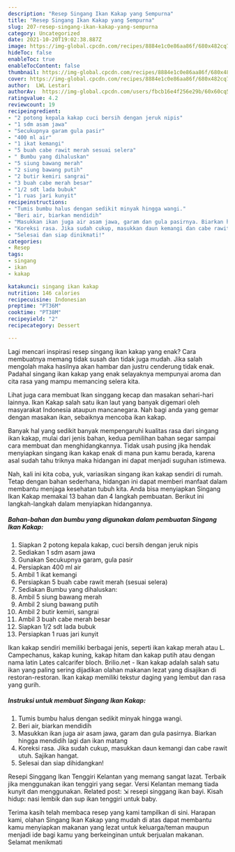 ```yaml
---
description: "Resep Singang Ikan Kakap yang Sempurna"
title: "Resep Singang Ikan Kakap yang Sempurna"
slug: 207-resep-singang-ikan-kakap-yang-sempurna
category: Uncategorized
date: 2021-10-20T19:02:38.887Z
image: https://img-global.cpcdn.com/recipes/8884e1c0e86aa86f/680x482cq70/singang-ikan-kakap-foto-resep-utama.jpg
hideToc: false
enableToc: true
enableTocContent: false
thumbnail: https://img-global.cpcdn.com/recipes/8884e1c0e86aa86f/680x482cq70/singang-ikan-kakap-foto-resep-utama.jpg
cover: https://img-global.cpcdn.com/recipes/8884e1c0e86aa86f/680x482cq70/singang-ikan-kakap-foto-resep-utama.jpg
author:  LWL Lestari
authorAv:  https://img-global.cpcdn.com/users/fbcb16e4f256e29b/60x60cq50/avatar.jpg
ratingvalue: 4.2
reviewcount: 19
recipeingredient:
- "2 potong kepala kakap cuci bersih dengan jeruk nipis"
- "1 sdm asam jawa"
- "Secukupnya garam gula pasir"
- "400 ml air"
- "1 ikat kemangi"
- "5 buah cabe rawit merah sesuai selera"
- " Bumbu yang dihaluskan"
- "5 siung bawang merah"
- "2 siung bawang putih"
- "2 butir kemiri sangrai"
- "3 buah cabe merah besar"
- "1/2 sdt lada bubuk"
- "1 ruas jari kunyit"
recipeinstructions:
- "Tumis bumbu halus dengan sedikit minyak hingga wangi."
- "Beri air, biarkan mendidih"
- "Masukkan ikan juga air asam jawa, garam dan gula pasirnya. Biarkan hingga mendidih lagi dan ikan matang"
- "Koreksi rasa. Jika sudah cukup, masukkan daun kemangi dan cabe rawit utuh. Sajikan hangat."
- "Selesai dan siap dinikmati!"
categories:
- Resep
tags:
- singang
- ikan
- kakap

katakunci: singang ikan kakap 
nutrition: 146 calories
recipecuisine: Indonesian
preptime: "PT36M"
cooktime: "PT38M"
recipeyield: "2"
recipecategory: Dessert

---
```



Lagi mencari inspirasi resep singang ikan kakap yang enak? Cara membuatnya memang tidak susah dan tidak juga mudah. Jika salah mengolah maka hasilnya akan hambar dan justru cenderung tidak enak. Padahal singang ikan kakap yang enak selayaknya mempunyai aroma dan cita rasa yang mampu memancing selera kita.


Lihat juga cara membuat Ikan singgang kecap dan masakan sehari-hari lainnya. Ikan Kakap salah satu ikan laut yang banyak digemari oleh masyarakat Indonesia ataupun mancanegara. Nah bagi anda yang gemar dengan masakan ikan, sebaiknya mencoba ikan kakap.

Banyak hal yang sedikit banyak mempengaruhi kualitas rasa dari singang ikan kakap, mulai dari jenis bahan, kedua pemilihan bahan segar sampai cara membuat dan menghidangkannya. Tidak usah pusing jika hendak menyiapkan singang ikan kakap enak di mana pun kamu berada, karena asal sudah tahu triknya maka hidangan ini dapat menjadi suguhan istimewa.


Nah, kali ini kita coba, yuk, variasikan singang ikan kakap sendiri di rumah. Tetap dengan bahan sederhana, hidangan ini dapat memberi manfaat dalam membantu menjaga kesehatan tubuh kita. Anda bisa menyiapkan Singang Ikan Kakap memakai 13 bahan dan 4 langkah pembuatan. Berikut ini langkah-langkah dalam menyiapkan hidangannya.

<!--inarticleads1-->

##### Bahan-bahan dan bumbu yang digunakan dalam pembuatan Singang Ikan Kakap:

1. Siapkan 2 potong kepala kakap, cuci bersih dengan jeruk nipis
1. Sediakan 1 sdm asam jawa
1. Gunakan Secukupnya garam, gula pasir
1. Persiapkan 400 ml air
1. Ambil 1 ikat kemangi
1. Persiapkan 5 buah cabe rawit merah (sesuai selera)
1. Sediakan  Bumbu yang dihaluskan:
1. Ambil 5 siung bawang merah
1. Ambil 2 siung bawang putih
1. Ambil 2 butir kemiri, sangrai
1. Ambil 3 buah cabe merah besar
1. Siapkan 1/2 sdt lada bubuk
1. Persiapkan 1 ruas jari kunyit


Ikan kakap sendiri memiliki berbagai jenis, seperti ikan kakap merah atau L. Campechanus, kakap kuning, kakap hitam dan kakap putih atau dengan nama latin Lates calcarifer bloch. Brilio.net - Ikan kakap adalah salah satu ikan yang paling sering dijadikan olahan makanan lezat yang disajikan di restoran-restoran. Ikan kakap memiliki tekstur daging yang lembut dan rasa yang gurih. 

<!--inarticleads2-->

##### Instruksi untuk membuat Singang Ikan Kakap:

1. Tumis bumbu halus dengan sedikit minyak hingga wangi.
1. Beri air, biarkan mendidih
1. Masukkan ikan juga air asam jawa, garam dan gula pasirnya. Biarkan hingga mendidih lagi dan ikan matang
1. Koreksi rasa. Jika sudah cukup, masukkan daun kemangi dan cabe rawit utuh. Sajikan hangat.
1. Selesai dan siap dihidangkan!

Resepi Singgang Ikan Tenggiri Kelantan yang memang sangat lazat. Terbaik jika menggunakan ikan tenggiri yang segar. Versi Kelantan memang tiada kunyit dan menggunakan. Related post: ⇲ resepi singgang ikan bayi. Kisah hidup: nasi lembik dan sup ikan tenggiri untuk baby. 

Terima kasih telah membaca resep yang kami tampilkan di sini. Harapan kami, olahan Singang Ikan Kakap yang mudah di atas dapat membantu kamu menyiapkan makanan yang lezat untuk keluarga/teman maupun menjadi ide bagi kamu yang berkeinginan untuk berjualan makanan. Selamat menikmati
